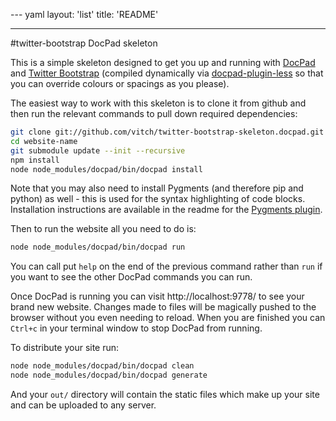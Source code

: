--- yaml
layout: 'list'
title: 'README'

---

#twitter-bootstrap DocPad skeleton

This is a simple skeleton designed to get you up and running with [DocPad](https://github.com/bevry/docpad/) and [Twitter Bootstrap](http://twitter.github.com/bootstrap/) (compiled dynamically via [docpad-plugin-less](https://npmjs.org/package/docpad-plugin-less) so that you can override colours or spacings as you please).

The easiest way to work with this skeleton is to clone it from github and then run the relevant commands to pull down required dependencies:

```bash
git clone git://github.com/vitch/twitter-bootstrap-skeleton.docpad.git website-name
cd website-name
git submodule update --init --recursive
npm install
node node_modules/docpad/bin/docpad install
```

<span class="label label-warning">Note</span> that you may also need to install Pygments (and therefore pip and python) as well - this is used for the syntax highlighting of code blocks. Installation instructions are available in the readme for the [Pygments plugin](https://github.com/bevry/docpad-extras/tree/master/plugins/pygments/).

Then to run the website all you need to do is:

```bash
node node_modules/docpad/bin/docpad run
```

You can call put `help` on the end of the previous command rather than `run` if you want to see the other DocPad commands you can run. 

Once DocPad is running you can visit http://localhost:9778/ to see your brand new website. Changes made to files will be magically pushed to the browser without you even needing to reload. When you are finished you can `Ctrl+c` in your terminal window to stop DocPad from running.

To distribute your site run:

```bash
node node_modules/docpad/bin/docpad clean
node node_modules/docpad/bin/docpad generate
```

And your `out/` directory will contain the static files which make up your site and can be uploaded to any server.
